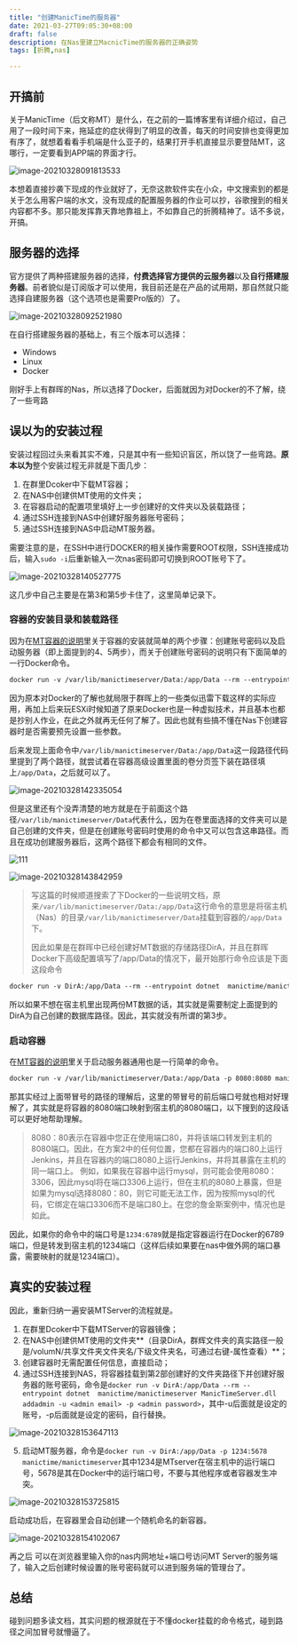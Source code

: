 ```yaml
---
title: "创建ManicTime的服务器"
date: 2021-03-27T09:05:30+08:00
draft: false
description: 在Nas里建立MacnicTime的服务器的正确姿势
tags: [折腾,nas]

---
```


## 开搞前

关于ManicTime（后文称MT）是什么，在之前的一篇博客里有详细介绍过，自己用了一段时间下来，拖延症的症状得到了明显的改善，每天的时间安排也变得更加有序了，就想着看看手机端是什么亚子的，结果打开手机直接显示要登陆MT，这哪行，一定要看到APP端的界面才行。

![image-20210328091813533](https://30924398.xyz:6001/images/2021/03/28/image-20210328091813533.png)

本想着直接抄袭下现成的作业就好了，无奈这款软件实在小众，中文搜索到的都是关于怎么用客户端的水文，没有现成的配置服务器的作业可以抄，谷歌搜到的相关内容都不多。那只能发挥靠天靠地靠祖上，不如靠自己的折腾精神了。话不多说，开搞。

## 服务器的选择

官方提供了两种搭建服务器的选择，**付费选择官方提供的云服务器**以及**自行搭建服务器**。前者貌似是订阅版才可以使用，我目前还是在产品的试用期，那自然就只能选择自建服务器（这个选项也是需要Pro版的）了。

![image-20210328092521980](https://30924398.xyz:6001/images/2021/03/28/image-20210328092521980.png)

在自行搭建服务器的基础上，有三个版本可以选择：

+ Windows
+ Linux
+ Docker

刚好手上有群晖的Nas，所以选择了Docker，后面就因为对Docker的不了解，绕了一些弯路

## 误以为的安装过程

安装过程回过头来看其实不难，只是其中有一些知识盲区，所以饶了一些弯路。**原本以为**整个安装过程无非就是下面几步：

1. 在群里Dcoker中下载MT容器；
2. 在NAS中创建供MT使用的文件夹；
3. 在容器启动的配置项里填好上一步创建好的文件夹以及装载路径；
4. 通过SSH连接到NAS中创建好服务器账号密码；
5. 通过SSH连接到NAS中启动MT服务器。

需要注意的是，在SSH中进行DOCKER的相关操作需要ROOT权限，SSH连接成功后，输入`sudo -i`后重新输入一次nas密码即可切换到ROOT账号下了。

![image-20210328140527775](https://raw.githubusercontent.com/tsq456/picBed/master/image-20210328140527775.png)

这几步中自己主要是在第3和第5步卡住了，这里简单记录下。

### 容器的安装目录和装载路径

因为在[MT容器的说明](https://hub.docker.com/r/manictime/manictimeserver/)里关于容器的安装就简单的两个步骤：创建账号密码以及启动服务器（即上面提到的4、5两步），而关于创建账号密码的说明只有下面简单的一行Docker命令。

``` dockerfile
docker run -v /var/lib/manictimeserver/Data:/app/Data --rm --entrypoint dotnet  manictime/manictimeserver ManicTimeServer.dll addadmin -u <admin email> -p <admin password>
```

因为原本对Docker的了解也就局限于群晖上的一些类似迅雷下载这样的实际应用，再加上后来玩ESXi时候知道了原来Docker也是一种虚拟技术，并且基本也都是抄别人作业，在此之外就再无任何了解了。因此也就有些搞不懂在Nas下创建容器时是否需要预先设置一些参数。

后来发现上面命令中`/var/lib/manictimeserver/Data:/app/Data`这一段路径代码里提到了两个路径，就尝试着在容器高级设置里面的卷分页签下装在路径填上`/app/Data`，之后就可以了。

![image-20210328142335054](https://raw.githubusercontent.com/tsq456/picBed/master/image-20210328142335054.png)

但是这里还有个没弄清楚的地方就是在于前面这个路径`/var/lib/manictimeserver/Data`代表什么，因为在卷里面选择的文件夹可以是自己创建的文件夹，但是在创建账号密码时使用的命令中又可以包含这串路径。而且在成功创建服务器后，这两个路径下都会有相同的文件。

![111](https://raw.githubusercontent.com/tsq456/picBed/master/image-20210328143817392.png)

![image-20210328143842959](https://raw.githubusercontent.com/tsq456/picBed/master/image-20210328143842959.png)

> 写这篇的时候顺道搜索了下Docker的一些说明文档，原来`/var/lib/manictimeserver/Data:/app/Data`这行命令的意思是将宿主机（Nas）的目录`/var/lib/manictimeserver/Data`挂载到容器的`/app/Data`下。
>
> 因此如果是在群晖中已经创建好MT数据的存储路径DirA，并且在群晖Docker下高级配置填写了/app/Data的情况下，最开始那行命令应该是下面这段命令

``` dockerfile
docker run -v DirA:/app/Data --rm --entrypoint dotnet  manictime/manictimeserver ManicTimeServer.dll addadmin -u <admin email> -p <admin password>
```

所以如果不想在宿主机里出现两份MT数据的话，其实就是需要制定上面提到的DirA为自己创建的数据库路径。因此，其实就没有所谓的第3步。

### 启动容器

在[MT容器的说明](https://hub.docker.com/r/manictime/manictimeserver/)里关于启动服务器通用也是一行简单的命令。

``` dockerfile
docker run -v /var/lib/manictimeserver/Data:/app/Data -p 8080:8080 manictime/manictimeserver
```

那其实经过上面带冒号的路径的理解后，这里的带冒号的前后端口号就也相对好理解了，其实就是将容器的8080端口映射到宿主机的8080端口，以下搜到的这段话可以更好地帮助理解。

> 8080：80表示在容器中您正在使用端口80，并将该端口转发到主机的8080端口。因此，在方案2中的任何位置，您都在容器内的端口80上运行Jenkins，并且在容器内的端口8080上运行Jenkins，并将其暴露在主机的同一端口上。
> 例如，如果我在容器中运行mysql，则可能会使用8080：3306，因此mysql将在端口3306上运行，但在主机的8080上暴露，但是如果为mysql选择8080：80，则它可能无法工作，因为按照mysql的代码，它绑定在端口3306而不是端口80上。在您的詹金斯案例中，情况也是如此。

因此，如果你的命令中的端口号是`1234:6789`就是指定容器运行在Docker的6789端口，但是转发到宿主机的1234端口（这样后续如果要在nas中做外网的端口暴露，需要映射的就是1234端口）。

## 真实的安装过程

因此，重新归纳一遍安装MTServer的流程就是。

1. 在群里Dcoker中下载MTServer的容器镜像；
2. 在NAS中创建供MT使用的文件夹**（目录DirA，群辉文件夹的真实路径一般是/volumN/共享文件夹文件夹名/下级文件夹名，可通过右键-属性查看）**；
3. 创建容器时无需配置任何信息，直接启动；
4. 通过SSH连接到NAS，将容器挂载到第2部创建好的文件夹路径下并创建好服务器的账号密码，命令是`docker run -v DirA:/app/Data --rm --entrypoint dotnet  manictime/manictimeserver ManicTimeServer.dll addadmin -u <admin email> -p <admin password>`，其中-u后面就是设定的账号，-p后面就是设定的密码，自行替换。

![image-20210328153647113](https://30924398.xyz:6001/images/2021/03/28/image-20210328153647113.png)

5. 启动MT服务器，命令是`docker run -v DirA:/app/Data -p 1234:5678 manictime/manictimeserver`其中1234是MTserver在宿主机中的运行端口号，5678是其在Docker中的运行端口号，不要与其他程序或者容器发生冲突。

![image-20210328153725815](https://30924398.xyz:6001/images/2021/03/28/image-20210328153725815.png)

启动成功后，在容器里会自动创建一个随机命名的新容器。

![image-20210328154102067](https://30924398.xyz:6001/images/2021/03/28/image-20210328154102067.png#center)

再之后 可以在浏览器里输入你的nas内网地址+端口号访问MT Server的服务端了，输入之后创建时候设置的账号密码就可以进到服务端的管理台了。

## 总结

碰到问题多读文档，其实问题的根源就在于不懂docker挂载的命令格式，碰到路径之间加冒号就懵逼了。